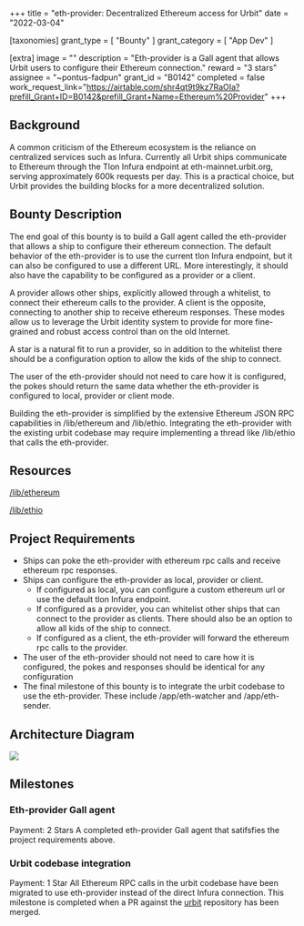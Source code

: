 +++
title = "eth-provider: Decentralized Ethereum access for Urbit"
date = "2022-03-04"

[taxonomies]
grant_type = [ "Bounty" ]
grant_category = [ "App Dev" ]

[extra]
image = ""
description = "Eth-provider is a Gall agent that allows Urbit users to configure their Ethereum connection."
reward = "3 stars"
assignee = "~pontus-fadpun"
grant_id = "B0142"
completed = false
work_request_link="https://airtable.com/shr4qt9t9kz7RaOIa?prefill_Grant+ID=B0142&prefill_Grant+Name=Ethereum%20Provider"
+++

## Background

A common criticism of the Ethereum ecosystem is the reliance on centralized services such as Infura. Currently all Urbit ships communicate to Ethereum through the Tlon Infura endpoint at eth-mainnet.urbit.org, serving approximately 600k requests per day. This is a practical choice, but Urbit provides the building blocks for a more decentralized solution.

## Bounty Description

The end goal of this bounty is to build a Gall agent called the eth-provider that allows a ship to configure their ethereum connection. The default behavior of the eth-provider is to use the current tlon Infura endpoint, but it can also be configured to use a different URL. More interestingly, it should also have the capability to be configured as a provider or a client.

A provider allows other ships, explicitly allowed through a whitelist, to connect their ethereum calls to the provider. A client is the opposite, connecting to another ship to receive ethereum responses. These modes allow us to leverage the Urbit identity system to provide for more fine-grained and robust access control than on the old Internet.

A star is a natural fit to run a provider, so in addition to the whitelist there should be a configuration option to allow the kids of the ship to connect.

The user of the eth-provider should not need to care how it is configured, the pokes should return the same data whether the eth-provider is configured to local, provider or client mode.

Building the eth-provider is simplified by the extensive Ethereum JSON RPC capabilities in /lib/ethereum and /lib/ethio. Integrating the eth-provider with the existing urbit codebase may require implementing a thread like /lib/ethio that calls the eth-provider.

## Resources

[/lib/ethereum](https://github.com/urbit/urbit/blob/master/pkg/base-dev/lib/ethereum.hoon)

[/lib/ethio](https://github.com/urbit/urbit/blob/master/pkg/base-dev/lib/ethio.hoon)

## Project Requirements

- Ships can poke the eth-provider with ethereum rpc calls and receive ethereum rpc responses.
- Ships can configure the eth-provider as local, provider or client.
  - If configured as local, you can configure a custom ethereum url or use the default tlon Infura endpoint.
  - If configured as a provider, you can whitelist other ships that can connect to the provider as clients. There should also be an option to allow all kids of the ship to connect.
  - If configured as a client, the eth-provider will forward the ethereum rpc calls to the provider.
- The user of the eth-provider should not need to care how it is configured, the pokes and responses should be identical for any configuration
- The final milestone of this bounty is to integrate the urbit codebase to use the eth-provider. These include /app/eth-watcher and /app/eth-sender.

## Architecture Diagram

![](https://urbit-foundation.s3.us-east-2.amazonaws.com/eth-provider-architecture.svg)

## Milestones

### Eth-provider Gall agent

Payment: 2 Stars
A completed eth-provider Gall agent that satifsfies the project requirements above.

### Urbit codebase integration

Payment: 1 Star
All Ethereum RPC calls in the urbit codebase have been migrated to use eth-provider instead of the direct Infura connection. This milestone is completed when a PR against the [urbit](https://github.com/urbit/urbit) repository has been merged.
